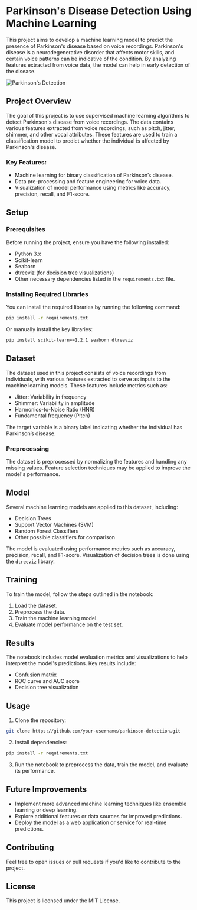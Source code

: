 
# Parkinson's Disease Detection Using Machine Learning

This project aims to develop a machine learning model to predict the presence of Parkinson's disease based on voice recordings. Parkinson's disease is a neurodegenerative disorder that affects motor skills, and certain voice patterns can be indicative of the condition. By analyzing features extracted from voice data, the model can help in early detection of the disease.

![Parkinson's Detection](https://cf-courses-data.s3.us.cloud-object-storage.appdomain.cloud/IBMSkillsNetwork-GPXX01JCEN/images/parkinson_patient_voice.png)

## Project Overview

The goal of this project is to use supervised machine learning algorithms to detect Parkinson's disease from voice recordings. The data contains various features extracted from voice recordings, such as pitch, jitter, shimmer, and other vocal attributes. These features are used to train a classification model to predict whether the individual is affected by Parkinson's disease.

### Key Features:
- Machine learning for binary classification of Parkinson’s disease.
- Data pre-processing and feature engineering for voice data.
- Visualization of model performance using metrics like accuracy, precision, recall, and F1-score.

## Setup

### Prerequisites

Before running the project, ensure you have the following installed:
- Python 3.x
- Scikit-learn
- Seaborn
- dtreeviz (for decision tree visualizations)
- Other necessary dependencies listed in the `requirements.txt` file.

### Installing Required Libraries

You can install the required libraries by running the following command:

```bash
pip install -r requirements.txt
```

Or manually install the key libraries:

```bash
pip install scikit-learn==1.2.1 seaborn dtreeviz
```

## Dataset

The dataset used in this project consists of voice recordings from individuals, with various features extracted to serve as inputs to the machine learning models. These features include metrics such as:
- Jitter: Variability in frequency
- Shimmer: Variability in amplitude
- Harmonics-to-Noise Ratio (HNR)
- Fundamental frequency (Pitch)

The target variable is a binary label indicating whether the individual has Parkinson’s disease.

### Preprocessing

The dataset is preprocessed by normalizing the features and handling any missing values. Feature selection techniques may be applied to improve the model's performance.

## Model

Several machine learning models are applied to this dataset, including:
- Decision Trees
- Support Vector Machines (SVM)
- Random Forest Classifiers
- Other possible classifiers for comparison

The model is evaluated using performance metrics such as accuracy, precision, recall, and F1-score. Visualization of decision trees is done using the `dtreeviz` library.

## Training

To train the model, follow the steps outlined in the notebook:
1. Load the dataset.
2. Preprocess the data.
3. Train the machine learning model.
4. Evaluate model performance on the test set.

## Results

The notebook includes model evaluation metrics and visualizations to help interpret the model's predictions. Key results include:
- Confusion matrix
- ROC curve and AUC score
- Decision tree visualization

## Usage

1. Clone the repository:

```bash
git clone https://github.com/your-username/parkinson-detection.git
```

2. Install dependencies:

```bash
pip install -r requirements.txt
```

3. Run the notebook to preprocess the data, train the model, and evaluate its performance.

## Future Improvements

- Implement more advanced machine learning techniques like ensemble learning or deep learning.
- Explore additional features or data sources for improved predictions.
- Deploy the model as a web application or service for real-time predictions.

## Contributing

Feel free to open issues or pull requests if you'd like to contribute to the project.

## License

This project is licensed under the MIT License.
